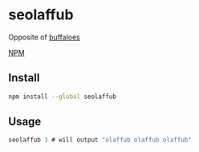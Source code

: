 # seolaffub

Opposite of [buffaloes](https://github.com/jonbri/buffaloes)

[NPM](https://www.npmjs.com/package/seolaffub)

## Install

```sh
npm install --global seolaffub
```

## Usage

```js
seolaffub 3 # will output "olaffub olaffub olaffub"
```
